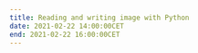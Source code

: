 ```yaml
---
title: Reading and writing image with Python
date: 2021-02-22 14:00:00CET
end: 2021-02-22 16:00:00CET
---
```

